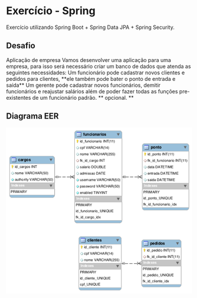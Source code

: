 <h1>Exercício - Spring</h1>
Exercício utilizando Spring Boot + Spring Data JPA + Spring Security.

<h2>Desafio</h2>
Aplicação de empresa
Vamos desenvolver uma aplicação para uma empresa, para isso será necessário criar um banco de dados que atenda as seguintes necessidades:
Um funcionário pode cadastrar novos clientes e pedidos para clientes,​ ​**ele também pode bater o ponto de entrada e saída**
Um gerente pode cadastrar novos funcionários, demitir funcionários e reajustar salários além de poder fazer todas as funções pre-existentes de um funcionário padrão.
** opcional. **

<h2>Diagrama EER</h2> 
<img src="https://github.com/D-R315/codingDH/blob/master/Spring%20-%20Aula%2030/Desafio20200928.png"/>
